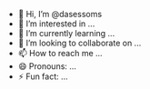 - 👋 Hi, I’m @dasessoms
- 👀 I’m interested in ...
- 🌱 I’m currently learning ...
- 💞️ I’m looking to collaborate on ...
- 📫 How to reach me ...
- 😄 Pronouns: ...
- ⚡ Fun fact: ...

<!---
dasessoms/dasessoms is a ✨ special ✨ repository because its `README.md` (this file) appears on your GitHub profile.
You can click the Preview link to take a look at your changes.
--->
